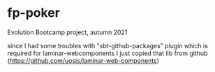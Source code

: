 # fp-poker

Evolution Bootcamp project, autumn 2021

since I had some troubles with "sbt-github-packages" plugin which is required for laminar-webcomponents
I just copied that lib from github (https://github.com/uosis/laminar-web-components)
